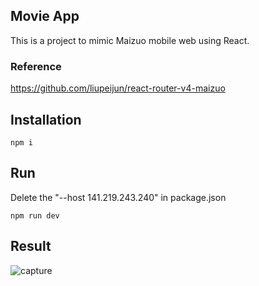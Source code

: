 ## Movie App

This is a project to mimic Maizuo mobile web using React.

### Reference

https://github.com/liupeijun/react-router-v4-maizuo

## Installation

`npm i`

## Run

Delete the "--host 141.219.243.240" in package.json

`npm run dev`

## Result


![capture](https://user-images.githubusercontent.com/19919389/28482840-52ebad20-6e38-11e7-88a7-344f8aee9761.PNG)

